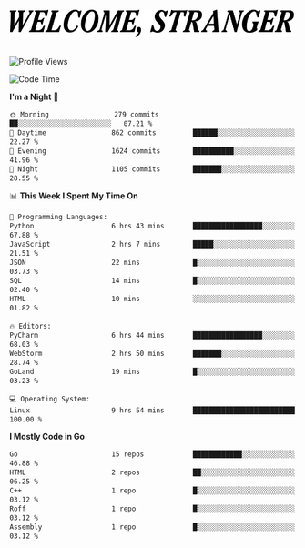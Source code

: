 <div>
  <picture>
    <source media="(prefers-color-scheme: dark)" srcset="./headers/welcome_white.png">
    <img alt="WELCOME, STRANGER" src="./headers/welcome.png" width="500">
  </picture>
</div>

<br>

![Profile Views](https://komarev.com/ghpvc/?username=darleet&color=blue)

<!--START_SECTION:waka-->
![Code Time](http://img.shields.io/badge/Code%20Time-739%20hrs%2018%20mins-blue)

**I'm a Night 🦉** 

```text
🌞 Morning                279 commits         ██░░░░░░░░░░░░░░░░░░░░░░░   07.21 % 
🌆 Daytime                862 commits         ██████░░░░░░░░░░░░░░░░░░░   22.27 % 
🌃 Evening                1624 commits        ██████████░░░░░░░░░░░░░░░   41.96 % 
🌙 Night                  1105 commits        ███████░░░░░░░░░░░░░░░░░░   28.55 % 
```


📊 **This Week I Spent My Time On** 

```text
💬 Programming Languages: 
Python                   6 hrs 43 mins       █████████████████░░░░░░░░   67.88 % 
JavaScript               2 hrs 7 mins        █████░░░░░░░░░░░░░░░░░░░░   21.51 % 
JSON                     22 mins             █░░░░░░░░░░░░░░░░░░░░░░░░   03.73 % 
SQL                      14 mins             █░░░░░░░░░░░░░░░░░░░░░░░░   02.40 % 
HTML                     10 mins             ░░░░░░░░░░░░░░░░░░░░░░░░░   01.82 % 

🔥 Editors: 
PyCharm                  6 hrs 44 mins       █████████████████░░░░░░░░   68.03 % 
WebStorm                 2 hrs 50 mins       ███████░░░░░░░░░░░░░░░░░░   28.74 % 
GoLand                   19 mins             █░░░░░░░░░░░░░░░░░░░░░░░░   03.23 % 

💻 Operating System: 
Linux                    9 hrs 54 mins       █████████████████████████   100.00 % 
```

**I Mostly Code in Go** 

```text
Go                       15 repos            ████████████░░░░░░░░░░░░░   46.88 % 
HTML                     2 repos             ██░░░░░░░░░░░░░░░░░░░░░░░   06.25 % 
C++                      1 repo              █░░░░░░░░░░░░░░░░░░░░░░░░   03.12 % 
Roff                     1 repo              █░░░░░░░░░░░░░░░░░░░░░░░░   03.12 % 
Assembly                 1 repo              █░░░░░░░░░░░░░░░░░░░░░░░░   03.12 % 
```




<!--END_SECTION:waka-->
